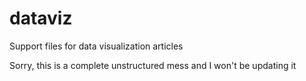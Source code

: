 # dataviz

Support files for data visualization articles

Sorry, this is a complete unstructured mess and I won't be updating it

